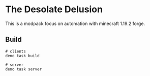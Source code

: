 # The Desolate Delusion

This is a modpack focus on automation with minecraft 1.19.2 forge.

## Build 

```
# clients
deno task build

# server
deno task server
```
